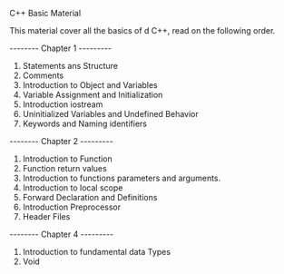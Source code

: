 C++ Basic Material 

This material cover all the basics of d C++, read on the following order.

-------- Chapter 1 ---------

1. Statements ans Structure 
2. Comments
3. Introduction to Object and Variables
4. Variable Assignment and Initialization
5. Introduction iostream
6. Uninitialized Variables and Undefined Behavior
7. Keywords and Naming identifiers

-------- Chapter 2 ---------

1. Introduction to Function
2. Function return values 
3. Introduction to functions parameters and arguments.
4. Introduction to local scope
5. Forward Declaration and Definitions 
6. Introduction Preprocessor
7. Header Files

-------- Chapter 4 ---------

1. Introduction to fundamental data Types
2. Void